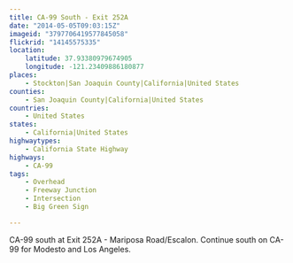 ```yaml
---
title: CA-99 South - Exit 252A
date: "2014-05-05T09:03:15Z"
imageid: "3797706419577845058"
flickrid: "14145575335"
location:
    latitude: 37.93380979674905
    longitude: -121.23409886180877
places:
    - Stockton|San Joaquin County|California|United States
counties:
    - San Joaquin County|California|United States
countries:
    - United States
states:
    - California|United States
highwaytypes:
    - California State Highway
highways:
    - CA-99
tags:
    - Overhead
    - Freeway Junction
    - Intersection
    - Big Green Sign

---
```

CA-99 south at Exit 252A - Mariposa Road/Escalon.  Continue south on CA-99 for Modesto and Los Angeles.